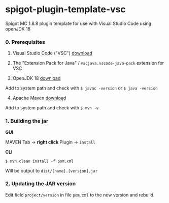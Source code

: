 # spigot-plugin-template-vsc

Spigot MC 1.8.8 plugin template for use with Visual Studio Code using openJDK 18

### 0. Prerequisites

1. Visual Studio Code ("VSC") [download](https://code.visualstudio.com/download)

2. The "Extension Pack for Java" / `vscjava.vscode-java-pack` extension for VSC

3. OpenJDK 18 [download](https://jdk.java.net/18/)

Add to system path and check with `$ javac -version` or `$ java -version`

4. Apache Maven [download](https://maven.apache.org/download.cgi)

Add to system path and check with `$ mvn -v`

### 1. Building the jar

**GUI**

MAVEN Tab -> **right click** Plugin -> `install`

**CLI**

`$ mvn clean install -f pom.xml`

Will be output to `dist/[name].[version].jar`

### 2. Updating the JAR version

Edit field `project/version` in file `pom.xml` to the new version and rebuild.